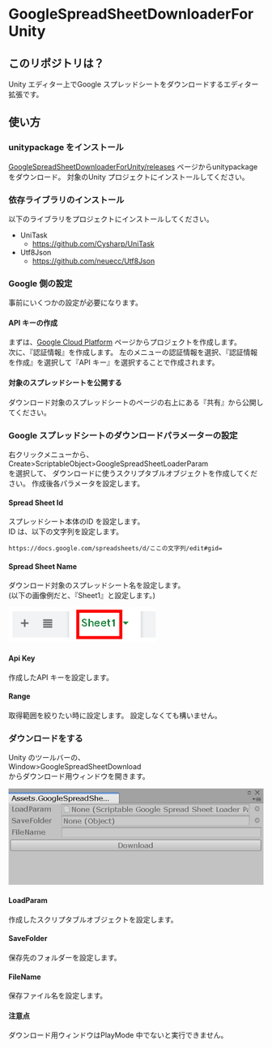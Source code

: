 # GoogleSpreadSheetDownloaderForUnity

## このリポジトリは？

Unity エディター上でGoogle スプレッドシートをダウンロードするエディター拡張です。


## 使い方

### unitypackage をインストール

[GoogleSpreadSheetDownloaderForUnity/releases](https://github.com/R-Sudo/GoogleSpreadSheetDownloaderForUnity/releases) ページからunitypackage をダウンロード。
対象のUnity プロジェクトにインストールしてください。

### 依存ライブラリのインストール

以下のライブラリをプロジェクトにインストールしてください。

- UniTask
  - <https://github.com/Cysharp/UniTask>
- Utf8Json
  - <https://github.com/neuecc/Utf8Json>

### Google 側の設定

事前にいくつかの設定が必要になります。


#### API キーの作成

まずは、[Google Cloud Platform](https://console.developers.google.com/apis/credentials) ページからプロジェクトを作成します。  
次に、『認証情報』を作成します。
左のメニューの認証情報を選択、『認証情報を作成』を選択して『API キー』を選択することで作成されます。


#### 対象のスプレッドシートを公開する

ダウンロード対象のスプレッドシートのページの右上にある『共有』から公開してください。


### Google スプレッドシートのダウンロードパラメーターの設定

右クリックメニューから、  Create>ScriptableObject>GoogleSpreadSheetLoaderParam  
を選択して、
ダウンロードに使うスクリプタブルオブジェクトを作成してください。
作成後各パラメータを設定します。


#### Spread Sheet Id

スプレッドシート本体のID を設定します。  
ID は、以下の文字列を設定します。

`https://docs.google.com/spreadsheets/d/ここの文字列/edit#gid=`


#### Spread Sheet Name

ダウンロード対象のスプレッドシート名を設定します。  
(以下の画像例だと、『Sheet1』と設定します。)

![Name](Images/SpreadSheetName.png)

#### Api Key

作成したAPI キーを設定します。


#### Range

取得範囲を絞りたい時に設定します。
設定しなくても構いません。


### ダウンロードをする

Unity のツールバーの、  
Window>GoogleSpreadSheetDownload  
からダウンロード用ウィンドウを開きます。

![Window](Images/DownloadWindow.png)


#### LoadParam

作成したスクリプタブルオブジェクトを設定します。


#### SaveFolder

保存先のフォルダーを設定します。


#### FileName

保存ファイル名を設定します。


#### 注意点

ダウンロード用ウィンドウはPlayMode 中でないと実行できません。

